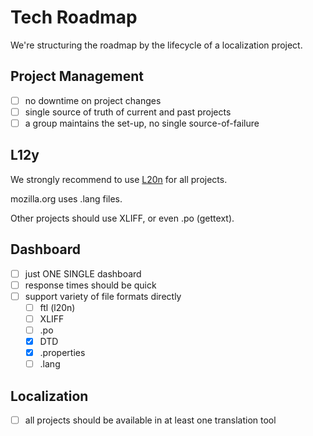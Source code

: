 Tech Roadmap
============

We're structuring the roadmap by the lifecycle of a localization project.

Project Management
------------------

- [ ] no downtime on project changes
- [ ] single source of truth of current and past projects
- [ ] a group maintains the set-up, no single source-of-failure

L12y
----

We strongly recommend to use [L20n](l20n/Readme.md) for all projects.

mozilla.org uses .lang files.

Other projects should use XLIFF, or even .po (gettext).

Dashboard
---------

- [ ] just ONE SINGLE dashboard
- [ ] response times should be quick
- [ ] support variety of file formats directly
    - [ ] ftl (l20n)
    - [ ] XLIFF
    - [ ] .po
    - [x] DTD
    - [x] .properties
    - [ ] .lang

Localization
------------

- [ ] all projects should be available in at least one translation tool
